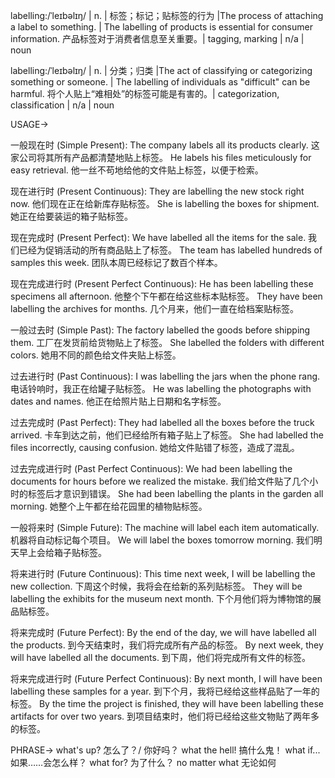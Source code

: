 labelling:/ˈleɪbəlɪŋ/ | n. | 标签；标记；贴标签的行为 |The process of attaching a label to something.  |  The labelling of products is essential for consumer information. 产品标签对于消费者信息至关重要。| tagging, marking | n/a | noun

labelling:/ˈleɪbəlɪŋ/ | n. | 分类；归类 |The act of classifying or categorizing something or someone. |  The labelling of individuals as "difficult" can be harmful. 将个人贴上“难相处”的标签可能是有害的。| categorization, classification | n/a | noun


USAGE->

一般现在时 (Simple Present):
The company labels all its products clearly.  这家公司将其所有产品都清楚地贴上标签。
He labels his files meticulously for easy retrieval. 他一丝不苟地给他的文件贴上标签，以便于检索。

现在进行时 (Present Continuous):
They are labelling the new stock right now.  他们现在正在给新库存贴标签。
She is labelling the boxes for shipment. 她正在给要装运的箱子贴标签。

现在完成时 (Present Perfect):
We have labelled all the items for the sale. 我们已经为促销活动的所有商品贴上了标签。
The team has labelled hundreds of samples this week.  团队本周已经标记了数百个样本。

现在完成进行时 (Present Perfect Continuous):
He has been labelling these specimens all afternoon. 他整个下午都在给这些标本贴标签。
They have been labelling the archives for months. 几个月来，他们一直在给档案贴标签。


一般过去时 (Simple Past):
The factory labelled the goods before shipping them. 工厂在发货前给货物贴上了标签。
She labelled the folders with different colors. 她用不同的颜色给文件夹贴上标签。

过去进行时 (Past Continuous):
I was labelling the jars when the phone rang.  电话铃响时，我正在给罐子贴标签。
He was labelling the photographs with dates and names. 他正在给照片贴上日期和名字标签。

过去完成时 (Past Perfect):
They had labelled all the boxes before the truck arrived.  卡车到达之前，他们已经给所有箱子贴上了标签。
She had labelled the files incorrectly, causing confusion. 她给文件贴错了标签，造成了混乱。


过去完成进行时 (Past Perfect Continuous):
We had been labelling the documents for hours before we realized the mistake.  我们给文件贴了几个小时的标签后才意识到错误。
She had been labelling the plants in the garden all morning. 她整个上午都在给花园里的植物贴标签。


一般将来时 (Simple Future):
The machine will label each item automatically.  机器将自动标记每个项目。
We will label the boxes tomorrow morning. 我们明天早上会给箱子贴标签。


将来进行时 (Future Continuous):
This time next week, I will be labelling the new collection. 下周这个时候，我将会在给新的系列贴标签。
They will be labelling the exhibits for the museum next month. 下个月他们将为博物馆的展品贴标签。


将来完成时 (Future Perfect):
By the end of the day, we will have labelled all the products. 到今天结束时，我们将完成所有产品的标签。
By next week, they will have labelled all the documents. 到下周，他们将完成所有文件的标签。


将来完成进行时 (Future Perfect Continuous):
By next month, I will have been labelling these samples for a year.  到下个月，我将已经给这些样品贴了一年的标签。
By the time the project is finished, they will have been labelling these artifacts for over two years. 到项目结束时，他们将已经给这些文物贴了两年多的标签。


PHRASE->
what's up?  怎么了？/ 你好吗？
what the hell!  搞什么鬼！
what if... 如果……会怎么样？
what for? 为了什么？
no matter what 无论如何


